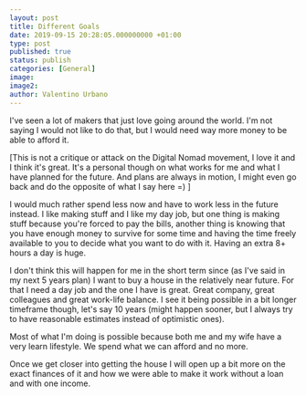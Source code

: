 ```yaml
---
layout: post
title: Different Goals
date: 2019-09-15 20:28:05.000000000 +01:00
type: post
published: true
status: publish
categories: [General]
image:
image2:
author: Valentino Urbano
---
```



I've seen a lot of makers that just love going around the world. I'm not saying I would not like to do that, but I would need way more money to be able to afford it.

[This is not a critique or attack on the Digital Nomad movement, I love it and I think it's great. It's a personal though on what works for me and what I have planned for the future. And plans are always in motion, I might even go back and do the opposite of what I say here =) ]

I would much rather spend less now and have to work less in the future instead. I like making stuff and I like my day job, but one thing is making stuff because you're forced to pay the bills, another thing is knowing that you have enough money to survive for some time and having the time freely available to you to decide what you want to do with it. Having an extra 8+ hours a day is huge.

I don't think this will happen for me in the short term since (as I've said in my next 5 years plan) I want to buy a house in the relatively near future. For that I need a day job and the one I have is great. Great company, great colleagues and great work-life balance. I see it being possible in a bit longer timeframe though, let's say 10 years (might happen sooner, but I always try to have reasonable estimates instead of optimistic ones).

Most of what I'm doing is possible because both me and my wife have a very learn lifestyle. We spend what we can afford and no more.

Once we get closer into getting the house I will open up a bit more on the exact finances of it and how we were able to make it work without a loan and with one income.